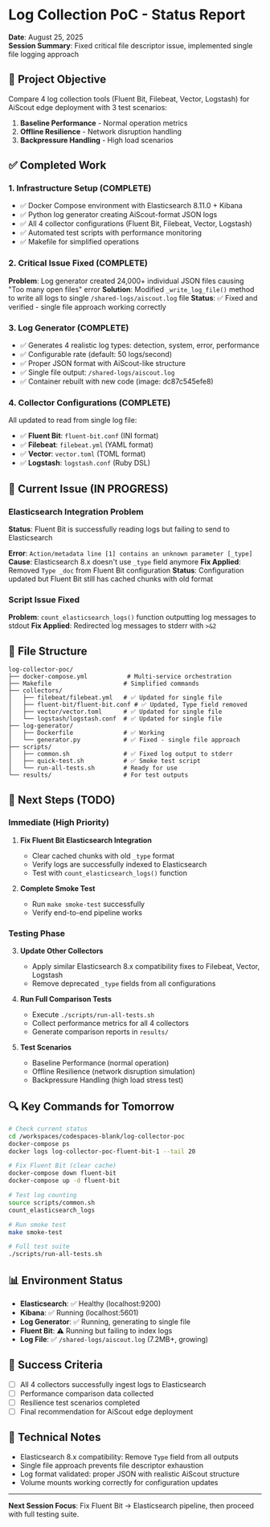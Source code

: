 # Log Collection PoC - Status Report
**Date**: August 25, 2025  
**Session Summary**: Fixed critical file descriptor issue, implemented single file logging approach

## 🎯 Project Objective
Compare 4 log collection tools (Fluent Bit, Filebeat, Vector, Logstash) for AiScout edge deployment with 3 test scenarios:
1. **Baseline Performance** - Normal operation metrics
2. **Offline Resilience** - Network disruption handling  
3. **Backpressure Handling** - High load scenarios

## ✅ Completed Work

### 1. Infrastructure Setup (COMPLETE)
- ✅ Docker Compose environment with Elasticsearch 8.11.0 + Kibana
- ✅ Python log generator creating AiScout-format JSON logs
- ✅ All 4 collector configurations (Fluent Bit, Filebeat, Vector, Logstash)
- ✅ Automated test scripts with performance monitoring
- ✅ Makefile for simplified operations

### 2. Critical Issue Fixed (COMPLETE)
**Problem**: Log generator created 24,000+ individual JSON files causing "Too many open files" error
**Solution**: Modified `_write_log_file()` method to write all logs to single `/shared-logs/aiscout.log` file
**Status**: ✅ Fixed and verified - single file approach working correctly

### 3. Log Generator (COMPLETE)
- ✅ Generates 4 realistic log types: detection, system, error, performance
- ✅ Configurable rate (default: 50 logs/second)
- ✅ Proper JSON format with AiScout-like structure
- ✅ Single file output: `/shared-logs/aiscout.log`
- ✅ Container rebuilt with new code (image: dc87c545efe8)

### 4. Collector Configurations (COMPLETE)
All updated to read from single log file:
- ✅ **Fluent Bit**: `fluent-bit.conf` (INI format)
- ✅ **Filebeat**: `filebeat.yml` (YAML format)  
- ✅ **Vector**: `vector.toml` (TOML format)
- ✅ **Logstash**: `logstash.conf` (Ruby DSL)

## 🔧 Current Issue (IN PROGRESS)

### Elasticsearch Integration Problem
**Status**: Fluent Bit is successfully reading logs but failing to send to Elasticsearch

**Error**: `Action/metadata line [1] contains an unknown parameter [_type]`
**Cause**: Elasticsearch 8.x doesn't use `_type` field anymore
**Fix Applied**: Removed `Type _doc` from Fluent Bit configuration
**Status**: Configuration updated but Fluent Bit still has cached chunks with old format

### Script Issue Fixed
**Problem**: `count_elasticsearch_logs()` function outputting log messages to stdout
**Fix Applied**: Redirected log messages to stderr with `>&2`

## 📁 File Structure
```
log-collector-poc/
├── docker-compose.yml           # Multi-service orchestration
├── Makefile                    # Simplified commands
├── collectors/
│   ├── filebeat/filebeat.yml   # ✅ Updated for single file
│   ├── fluent-bit/fluent-bit.conf # ✅ Updated, Type field removed
│   ├── vector/vector.toml      # ✅ Updated for single file
│   └── logstash/logstash.conf  # ✅ Updated for single file
├── log-generator/
│   ├── Dockerfile              # ✅ Working
│   └── generator.py            # ✅ Fixed - single file approach
├── scripts/
│   ├── common.sh               # ✅ Fixed log output to stderr
│   ├── quick-test.sh           # ✅ Smoke test script
│   └── run-all-tests.sh        # Ready for use
└── results/                    # For test outputs
```

## 🚀 Next Steps (TODO)

### Immediate (High Priority)
1. **Fix Fluent Bit Elasticsearch Integration**
   - Clear cached chunks with old `_type` format
   - Verify logs are successfully indexed to Elasticsearch
   - Test with `count_elasticsearch_logs()` function

2. **Complete Smoke Test**
   - Run `make smoke-test` successfully 
   - Verify end-to-end pipeline works

### Testing Phase
3. **Update Other Collectors**
   - Apply similar Elasticsearch 8.x compatibility fixes to Filebeat, Vector, Logstash
   - Remove deprecated `_type` fields from all configurations

4. **Run Full Comparison Tests**
   - Execute `./scripts/run-all-tests.sh` 
   - Collect performance metrics for all 4 collectors
   - Generate comparison reports in `results/`

5. **Test Scenarios**
   - Baseline Performance (normal operation)
   - Offline Resilience (network disruption simulation)
   - Backpressure Handling (high load stress test)

## 🔍 Key Commands for Tomorrow

```bash
# Check current status
cd /workspaces/codespaces-blank/log-collector-poc
docker-compose ps
docker logs log-collector-poc-fluent-bit-1 --tail 20

# Fix Fluent Bit (clear cache)
docker-compose down fluent-bit
docker-compose up -d fluent-bit

# Test log counting
source scripts/common.sh
count_elasticsearch_logs

# Run smoke test
make smoke-test

# Full test suite
./scripts/run-all-tests.sh
```

## 📊 Environment Status
- **Elasticsearch**: ✅ Healthy (localhost:9200)
- **Kibana**: ✅ Running (localhost:5601)  
- **Log Generator**: ✅ Running, generating to single file
- **Fluent Bit**: ⚠️ Running but failing to index logs
- **Log File**: ✅ `/shared-logs/aiscout.log` (7.2MB+, growing)

## 🎯 Success Criteria
- [ ] All 4 collectors successfully ingest logs to Elasticsearch
- [ ] Performance comparison data collected
- [ ] Resilience test scenarios completed
- [ ] Final recommendation for AiScout edge deployment

## 📝 Technical Notes
- Elasticsearch 8.x compatibility: Remove `Type` field from all outputs
- Single file approach prevents file descriptor exhaustion
- Log format validated: proper JSON with realistic AiScout structure
- Volume mounts working correctly for configuration updates

---
**Next Session Focus**: Fix Fluent Bit → Elasticsearch pipeline, then proceed with full testing suite.
